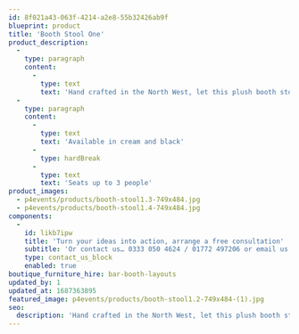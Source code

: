 ```yaml
---
id: 8f021a43-063f-4214-a2e8-55b32426ab9f
blueprint: product
title: 'Booth Stool One'
product_description:
  -
    type: paragraph
    content:
      -
        type: text
        text: 'Hand crafted in the North West, let this plush booth stool both compliment and complete any of your booth unit layouts.'
  -
    type: paragraph
    content:
      -
        type: text
        text: 'Available in cream and black'
      -
        type: hardBreak
      -
        type: text
        text: 'Seats up to 3 people'
product_images:
  - p4events/products/booth-stool1.3-749x484.jpg
  - p4events/products/booth-stool1.4-749x484.jpg
components:
  -
    id: likb7ipw
    title: 'Turn your ideas into action, arrange a free consultation'
    subtitle: 'Or contact us… 0333 050 4624 / 01772 497206 or email us: info@p4events.co.uk'
    type: contact_us_block
    enabled: true
boutique_furniture_hire: bar-booth-layouts
updated_by: 1
updated_at: 1687363895
featured_image: p4events/products/booth-stool1.2-749x484-(1).jpg
seo:
  description: 'Hand crafted in the North West, let this plush booth stool both compliment and complete any of your booth unit layouts.'
---
```

